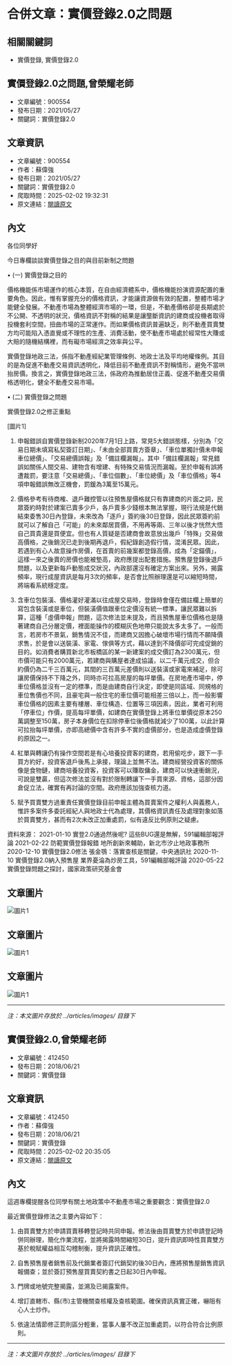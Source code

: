 # 合併文章：實價登錄2.0之問題

## 相關關鍵詞
- 實價登錄, 實價登錄2.0

## 實價登錄2.0之問題,曾榮耀老師
- 文章編號：900554
- 發布日期：2021/05/27
- 關鍵詞：實價登錄2.0


## 文章資訊
- 文章編號：900554
- 作者：蘇偉強
- 發布日期：2021/05/27
- 關鍵詞：實價登錄2.0
- 爬取時間：2025-02-02 19:32:31
- 原文連結：[閱讀原文](https://real-estate.get.com.tw/Columns/detail.aspx?no=900554)

## 內文
各位同學好

今日專欄談談實價登錄之目的與目前新制之問題

• (一) 實價登錄之目的

價格機能係市場運作的核心本質，在自由經濟體系中，價格機能扮演資源配置的重要角色。因此，惟有掌握充分的價格資訊，才能讓資源做有效的配置，整體市場才能健全發展。不動產市場為整體經濟市場的一環，但是，不動產價格卻是長期處於不公開、不透明的狀況，價格資訊不對稱的結果是讓壟斷資訊的建商或投機者取得投機套利空間，扭曲市場的正常運作。而如果價格資訊普遍缺乏，則不動產買賣雙方均可能陷入憑直覺或不理性的生產、消費活動，使不動產市場處於經常性大賺或大賠的隨機結構裡，而有礙市場經濟之效率與公平。

實價登錄地政三法，係指不動產經紀業管理條例、地政士法及平均地權條例。其目的是為促進不動產交易資訊透明化，降低目前不動產資訊不對稱情形，避免不當哄抬房價。換言之，實價登錄地政三法，係政府為推動居住正義、促進不動產交易價格透明化，健全不動產交易市場。

• (二) 實價登錄之問題

實價登錄2.0之修正重點

[圖片1]

1. 申報錯誤自實價登錄新制2020年7月1日上路，常見5大錯誤態樣，分別為「交易日期未填寫私契簽訂日期」、「未由全部買賣方簽章」、「車位單獨計價未申報車位總價」、「交易總價誤報」及「備註欄漏報」。其中「備註欄漏報」常見錯誤如關係人間交易、建物含有增建、有特殊交易情況而漏報。至於申報有誤將遭裁罰，要注意「交易總價」、「車位個數」、「車位總價」及「車位價格」等4項申報錯誤無改正機會，罰鍰為3萬至15萬元。

2. 價格參考有待商榷、退戶難控管以往預售屋價格就只有靠建商的片面之詞，民眾簽約時對於建案已賣多少戶，各戶賣多少錢根本無法掌握，現行法規是代銷結束委售30日內登錄，未來改為「逐戶」簽約後30日登錄，因此民眾簽約前就可以了解自己「可能」的未來鄰居買價，不用再等兩、三年以後才恍然大悟自己買貴還是買便宜。但也有人質疑是否建商會故意放出幾戶「特殊」交易做高價格，之後銷況已走到後期再退戶，假紀錄創造假行情，混淆民眾。因此，若遇到有心人故意操作房價，在首賣的前幾案都登錄高價，成為「定錨價」，這樣一來之後賣的房價也能被墊高，政府應提出配套措施。預售屋登錄後退戶問題，以及更新每戶動態成交狀況，內政部還沒有確定方案出來。另外，揭露頻率，現行成屋資訊是每月3次的頻率，是否會比照辦理還是可以縮短時間，將端看系統穩定度。

3. 含車位包裝潢、價格灌好灌滿以往成屋交易時，登錄時會僅在備註欄上簡單的寫包含裝潢或是車位，但裝潢價值跟車位定價沒有統一標準，讓民眾難以拆算，這種「虛價申報」問題，這次修法並未提及，而且預售屋車位價格也是隨著建商自己分層定價，裡面能操作的模糊灰色地帶只能說太多太多了。一般而言，若房市不景氣，銷售情況不佳，而建商又因擔心破壞市場行情而不願降價求售，於是會以送裝潢、家電、傢俱等方式，藉以達到不降價卻可完成促銷的目的。如消費者購買新北市板橋區的某一新建案的成交價訂為2300萬元，但市價可能只有2000萬元，若建商與購屋者達成協議，以二千萬元成交，但合約價仍為二千三百萬元，其間的三百萬元差價則以送裝潢或家電來補足，除可讓房價保持不下降之外，同時亦可拉高房屋的每坪單價。在房地產市場中，停車位價格並沒有一定的標準，而是由建商自行決定，即使是同區域、同規格的車位售價也不同，且豪宅與一般住宅的車位價可能相差三倍以上，而一般影響車位價格的因素主要有樓層、車位構造、位置等三項因素，因此，業者可利用「停車位」作價，提高每坪單價，如建商在實價登錄上將車位單價從原本250萬調整至150萬，房子本身價位在扣除停車位後價格就減少了100萬，以此計算可拉抬每坪單價，亦即高總價中含有許多不實的虛價部分，也是造成虛價登錄的原因之一。

4. 紅單與轉讓仍有操作空間若是有心培養投資客的建商，若用偷吃步，跟下一手買方約好，投資客退戶後馬上承接，理論上並無不法。建商經營投資客的關係像是食物鏈，建商培養投資客，投資客可以賺取傭金，建商可以快速衝銷況，可說是雙贏，但這次修法並沒有對於限制轉讓下一手買來源、資格，這部分因倉促立法，確實有再討論的空間。政府應該加強查核力道。

5. 賦予買賣雙方過重責任實價登錄目前申報主體為買賣案件之權利人與義務人，惟許多案件多委託經紀人與地政士代為處理，其價格資訊責任及處理對象如落於買賣雙方，甚而有2次未改正加重處罰，似有違反比例原則之疑慮。

資料來源： 2021-01-10 實登2.0通過然後呢? 這些BUG還是無解，591編輯部報評論 2021-02-22 防範實價登錄報錯 地所創新來輔助，新北市汐止地政事務所 2020-12-10 實價登錄2.0修法 張金鶚：落實查核是關鍵，中央通訊社 2020-11-10 實價登錄2.0納入預售屋 業界憂淪為炒房工具，591編輯部報評論 2020-05-22 實價登錄問題之探討，國家政策研究基金會

## 文章圖片

![圖片1](../articles/images/900554_7c0097df.jpg)

## 文章圖片

![圖片1](../articles/images/900554_7c0097df.jpg)

## 文章圖片

![圖片1](../articles/images/900554_7c0097df.jpg)


---
*注：本文圖片存放於 ../articles/images/ 目錄下*


## 實價登錄2.0,曾榮耀老師
- 文章編號：412450
- 發布日期：2018/06/21
- 關鍵詞：實價登錄


## 文章資訊
- 文章編號：412450
- 作者：蘇偉強
- 發布日期：2018/06/21
- 關鍵詞：實價登錄
- 爬取時間：2025-02-02 20:35:05
- 原文連結：[閱讀原文](https://real-estate.get.com.tw/Columns/detail.aspx?no=412450)

## 內文
這週專欄提醒各位同學有關土地政策中不動產市場之重要觀念：實價登錄2.0

最近實價登錄修法之主要內容如下：

1. 由買賣雙方於申請買賣移轉登記時共同申報。修法後由買賣雙方於申請登記時併同辦理，簡化作業流程，並將揭露時間縮短30日，提升資訊即時性買賣雙方基於稅賦權益相互勾稽制衡，提升資訊正確性。

2. 自售預售屋者銷售前及代銷業者簽訂代銷契約後30日內，應將預售屋銷售資訊報備查；並於簽訂預售屋買賣契約書之日起30日內申報。

3. 門牌或地號完整揭露，並溯及已揭露案件。

4. 增訂直轄市、縣(市)主管機關查核權及查核範圍。確保資訊真實正確，嚇阻有心人士炒作。

5. 依違法情節修正罰則區分輕重，當事人屢不改正加重處罰，以符合符合比例原則。
---
*注：本文圖片存放於 ../articles/images/ 目錄下*

